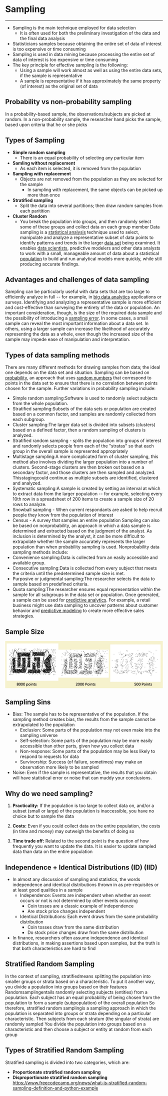 # Sampling

---

- Sampling is the main technique employed for data selection
  - It is often used for both the preliminary investigation of the data and the final data analysis
- Statisticians samples because obtaining the entire set of data of interest is too expensive or time consuming
- Sampling is used in data mining because processing the entire set of data of interest is too expensive or time consuming
- The key principle for effective sampling is the following:
  - Using a sample will work almost as well as using the entire data sets, if the sample is representative
  - A sample is representative if it has approximately the same property (of interest) as the original set of data

## Probability vs non-probability sampling

In a probability-based sample, the observations/subjects are picked at random. In a non-probability sample, the researcher hand picks the sample, based upon criteria that he or she picks

## Types of Sampling

- **Simple random sampling**
  - There is an equal probability of selecting any particular item
- **Samling without replacement**
  - As each item is selected, it is removed from the population
- **Sampling with replacement**
  - Objects are not removed from the population as they are selected for the sample
    - In sampling with replacement, the same objects can be picked up more than once
- **Stratified sampling**
  - Split the data into several partitions; then draw random samples from each paritition
- **Cluster Random**
  - You break the population into groups, and then randomly select some of these groups and collect data on each group member
Data sampling is a [statistical analysis](https://whatis.techtarget.com/definition/statistical-analysis) technique used to select, manipulate and analyze a representative subset of data points to identify patterns and trends in the larger [data set](https://whatis.techtarget.com/definition/data-set) being examined. It enables [data scientists](https://searchenterpriseai.techtarget.com/definition/data-scientist), predictive modelers and other data analysts to work with a small, manageable amount of data about a statistical [population](https://whatis.techtarget.com/definition/population) to build and run analytical models more quickly, while still producing accurate findings.

## Advantages and challenges of data sampling

Sampling can be particularly useful with data sets that are too large to efficiently analyze in full -- for example, in [big data analytics](https://searchbusinessanalytics.techtarget.com/definition/big-data-analytics) applications or surveys. Identifying and analyzing a representative sample is more efficient and cost-effective than surveying the entirety of the data or population.
An important consideration, though, is the size of the required data sample and the possibility of introducing a [sampling error](https://whatis.techtarget.com/definition/sampling-error). In some cases, a small sample can reveal the most important information about a data set. In others, using a larger sample can increase the likelihood of accurately representing the data as a whole, even though the increased size of the sample may impede ease of manipulation and interpretation.

## Types of data sampling methods

There are many different methods for drawing samples from data; the ideal one depends on the data set and situation. Sampling can be based on [probability](https://whatis.techtarget.com/definition/probability), an approach that uses [random numbers](https://whatis.techtarget.com/definition/random-numbers) that correspond to points in the data set to ensure that there is no correlation between points chosen for the sample. Further variations in probability sampling include:

- Simple random sampling:Software is used to randomly select subjects from the whole population.
- Stratified sampling:Subsets of the data sets or population are created based on a common factor, and samples are randomly collected from each subgroup.
- Cluster sampling:The larger data set is divided into subsets (clusters) based on a defined factor, then a random sampling of clusters is analyzed.
- Stratified random sampling - splits the population into groups of interest and randomly selects people from each of the "stratas" so that each group in the overall sample is represented appropriately
- Multistage sampling:A more complicated form of cluster sampling, this method also involves dividing the larger population into a number of clusters. Second-stage clusters are then broken out based on a secondary factor, and those clusters are then sampled and analyzed. Thisstagingcould continue as multiple subsets are identified, clustered and analyzed.
- Systematic sampling:A sample is created by setting an interval at which to extract data from the larger population -- for example, selecting every 10th row in a spreadsheet of 200 items to create a sample size of 20 rows to analyze.
- Snowball sampling - When current respondants are asked to help recruit people they know from the population of interest
- Census - A survey that samples an entire population
Sampling can also be based on nonprobability, an approach in which a data sample is determined and extracted based on the judgment of the analyst. As inclusion is determined by the analyst, it can be more difficult to extrapolate whether the sample accurately represents the larger population than when probability sampling is used.
Nonprobability data sampling methods include:
- Convenience sampling:Data is collected from an easily accessible and available group.
- Consecutive sampling:Data is collected from every subject that meets the criteria until the predetermined sample size is met.
- Purposive or judgmental sampling:The researcher selects the data to sample based on predefined criteria.
- Quota sampling:The researcher ensures equal representation within the sample for all subgroups in the data set or population.
Once generated, a sample can be used for [predictive analytics](https://searchbusinessanalytics.techtarget.com/definition/predictive-analytics). For example, a retail business might use data sampling to uncover patterns about customer behavior and [predictive modeling](https://searchenterpriseai.techtarget.com/definition/predictive-modeling) to create more effective sales strategies.

## Sample Size

![image](media/Sampling-image1.jpeg)

## Sampling Sins

- Bias: The sample has to be representative of the population. If the sampling method creates bias, the results from the sample cannot be extrapolated to the population
  - Exclusion: Some parts of the population may not even make into the sampling universe
  - Self-selection: Some parts of the population may be more easily accessible than other parts, given how you collect data
  - Non-response: Some parts of the population may be less likely to respond to requests for data
  - Survivorship: Success (of failure, sometimes) may make an observation more likely to be sampled
- Noise: Even if the sample is representative, the results that you obtain will have statistical error or noise that can muddy your conclusions.

## Why do we need sampling?

1. **Practicality:** If the population is too large to collect data on, and/or a subset (small or large) of the population is inaccessible, you have no choice but to sample the data

2. **Costs:** Even if you could collect data on the entire population, the costs (in time and money) may outweigh the benefits of doing so

3. **Time trade off:** Related to the second point is the question of how frequently you want to update the data. It is easier to update sampled data than data on the entire population

## Independence + Identical Distributions (ID) (IID)

- In almost any discussion of sampling and statistics, the words independence and identical distributions thrown in as pre-requisites or at least good qualities in a sample
  - Independence: Events are independent when whether an event occurs or not is not determined by other events occuring
    - Coin tosses are a classic example of independence
    - Are stock price changes independent
  - Identical Distributions: Each event draws from the same probability distribution
    - Coin tosses draw from the same distribution
    - Do stock price changes draw from the same distribution
- In finance, researchers often assume independence and identical distributions, in making assertions based upon samples, but the truth is that both characteristics are hard to find

## Stratified Random Sampling

In the context of sampling, stratifiedmeans splitting the population into smaller groups or strata based on a characteristic. To put it another way, you divide a population into groups based on their features
Randomsamplingentails randomly selecting subjects (entities) from a population. Each subject has an equal probability of being chosen from the population to form a sample (subpopulation) of the overall population
So therefore, stratified random samplingis a sampling approach in which the population is separated into groups or strata depending on a particular characteristic. Then subjects from each stratum (the singular of strata) are randomly sampled
You divide the population into groups based on a characteristic and then choose a subject or entity at random from each group

## Types of Stratified Random Sampling

Stratified sampling is divided into two categories, which are:

- **Proportionate stratified random sampling**
- **Disproportionate stratified random sampling**
<https://www.freecodecamp.org/news/what-is-stratified-random-sampling-definition-and-python-example>
